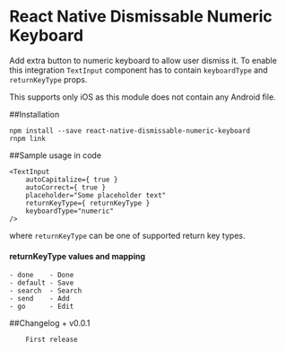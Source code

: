 # React Native Dismissable Numeric Keyboard

Add extra button to numeric keyboard to allow user dismiss it.
To enable this integration `TextInput` component has to contain `keyboardType` and `returnKeyType` props.

This supports only iOS as this module does not contain any Android file.

##Installation
```
npm install --save react-native-dismissable-numeric-keyboard
rnpm link
```

##Sample usage in code
```
<TextInput
	autoCapitalize={ true }
	autoCorrect={ true }
	placeholder="Some placeholder text"
	returnKeyType={ returnKeyType }
	keyboardType="numeric"
/>
```

where `returnKeyType` can be one of supported return key types.

#### returnKeyType values and mapping
    - done    - Done
    - default - Save
    - search  - Search
    - send    - Add
    - go      - Edit

##Changelog
    + v0.0.1

        First release